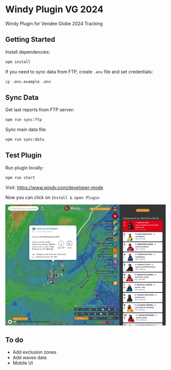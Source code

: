# Windy Plugin VG 2024

Windy Plugin for Vendee Globe 2024 Tracking

## Getting Started

Install dependencies:

```bash
npm install
```

If you need to sync data from FTP, create `.env` file and set credentials:

```bash
cp .env.example .env
```

## Sync Data

Get last reports from FTP server:

```bash
npm run sync:ftp
```

Sync main data file:

```bash
npm run sync:data
```

## Test Plugin

Run plugin locally:

```bash
npm run start
```

Visit: https://www.windy.com/developer-mode

Now you can click on `Install & open Plugin`

![screenshot](./src/screenshot.jpg 'Screenshot')

## To do

-   Add exclusion zones
-   Add waves data
-   Mobile UI
